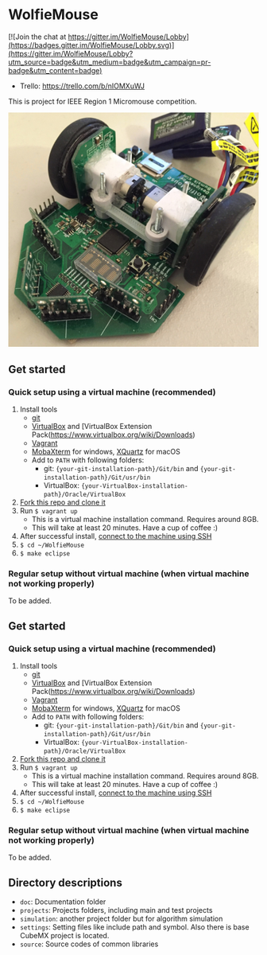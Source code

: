 # WolfieMouse
[![Join the chat at https://gitter.im/WolfieMouse/Lobby](https://badges.gitter.im/WolfieMouse/Lobby.svg)](https://gitter.im/WolfieMouse/Lobby?utm_source=badge&utm_medium=badge&utm_campaign=pr-badge&utm_content=badge)

* Trello: <https://trello.com/b/nIOMXuWJ>

This is project for IEEE Region 1 Micromouse competition.

![micromouse](doc/images/micromouse_old.jpg)

## Get started

### Quick setup using a virtual machine (recommended)

1. Install tools
    * [git](https://git-scm.com/downloads)
    * [VirtualBox](https://www.virtualbox.org/wiki/Downloads) and [VirtualBox Extension Pack(https://www.virtualbox.org/wiki/Downloads)
    * [Vagrant](https://www.vagrantup.com/)
    * [MobaXterm](http://mobaxterm.mobatek.net/) for windows, [XQuartz](https://www.xquartz.org/) for macOS
    * Add to `PATH` with following folders:
        * git: `{your-git-installation-path}/Git/bin` and `{your-git-installation-path}/Git/usr/bin`
        * VirtualBox: `{your-VirtualBox-installation-path}/Oracle/VirtualBox`
2. [Fork this repo and clone it](doc/Github_HOWTO.md#Set-up-your-repository)
3. Run `$ vagrant up`
    * This is a virtual machine installation command. Requires around 8GB.
    * This will take at least 20 minutes. Have a cup of coffee :)
4. After successful install, [connect to the machine using SSH](doc/SSH_HOWTO.md)
5. `$ cd ~/WolfieMouse`
6. `$ make eclipse`

### Regular setup without virtual machine (when virtual machine not working properly)

To be added.

## Get started

### Quick setup using a virtual machine (recommended)

1. Install tools
    * [git](https://git-scm.com/downloads)
    * [VirtualBox](https://www.virtualbox.org/wiki/Downloads) and [VirtualBox Extension Pack(https://www.virtualbox.org/wiki/Downloads)
    * [Vagrant](https://www.vagrantup.com/)
    * [MobaXterm](http://mobaxterm.mobatek.net/) for windows, [XQuartz](https://www.xquartz.org/) for macOS
    * Add to `PATH` with following folders:
        * git: `{your-git-installation-path}/Git/bin` and `{your-git-installation-path}/Git/usr/bin`
        * VirtualBox: `{your-VirtualBox-installation-path}/Oracle/VirtualBox`
2. [Fork this repo and clone it](doc/Github_HOWTO.md#Set-up-your-repository)
3. Run `$ vagrant up`
    * This is a virtual machine installation command. Requires around 8GB.
    * This will take at least 20 minutes. Have a cup of coffee :)
4. After successful install, [connect to the machine using SSH](doc/SSH_HOWTO.md)
5. `$ cd ~/WolfieMouse`
6. `$ make eclipse`

### Regular setup without virtual machine (when virtual machine not working properly)

To be added.

## Directory descriptions

* `doc`: Documentation folder
* `projects`: Projects folders, including main and test projects
* `simulation`: another project folder but for algorithm simulation
* `settings`: Setting files like include path and symbol. Also there is base CubeMX project is located.
* `source`: Source codes of common libraries

